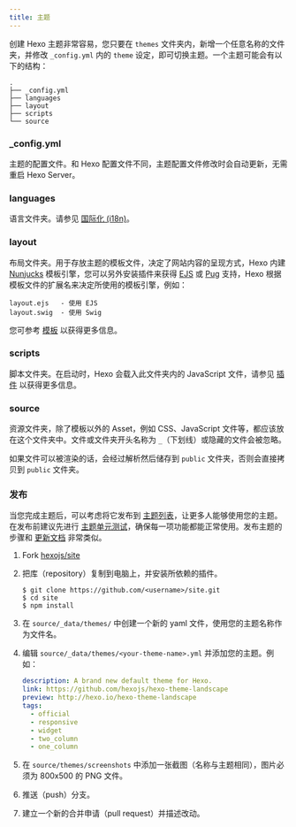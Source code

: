 ```yaml
---
title: 主题
---
```

创建 Hexo 主题非常容易，您只要在 `themes` 文件夹内，新增一个任意名称的文件夹，并修改 `_config.yml` 内的 `theme` 设定，即可切换主题。一个主题可能会有以下的结构：

``` plain
.
├── _config.yml
├── languages
├── layout
├── scripts
└── source
```

### _config.yml

主题的配置文件。和 Hexo 配置文件不同，主题配置文件修改时会自动更新，无需重启 Hexo Server。

### languages

语言文件夹。请参见 [国际化 (i18n)](internationalization.html)。

### layout

布局文件夹。用于存放主题的模板文件，决定了网站内容的呈现方式，Hexo 内建 [Nunjucks] 模板引擎，您可以另外安装插件来获得 [EJS] 或 [Pug] 支持，Hexo 根据模板文件的扩展名来决定所使用的模板引擎，例如：

``` plain
layout.ejs   - 使用 EJS
layout.swig  - 使用 Swig
```

您可参考 [模板](templates.html) 以获得更多信息。

### scripts

脚本文件夹。在启动时，Hexo 会载入此文件夹内的 JavaScript 文件，请参见 [插件](plugins.html) 以获得更多信息。

### source

资源文件夹，除了模板以外的 Asset，例如 CSS、JavaScript 文件等，都应该放在这个文件夹中。文件或文件夹开头名称为 `_`（下划线）或隐藏的文件会被忽略。

如果文件可以被渲染的话，会经过解析然后储存到 `public` 文件夹，否则会直接拷贝到 `public` 文件夹。

### 发布

当您完成主题后，可以考虑将它发布到 [主题列表](/themes)，让更多人能够使用您的主题。在发布前建议先进行 [主题单元测试](https://github.com/hexojs/hexo-theme-unit-test)，确保每一项功能都能正常使用。发布主题的步骤和 [更新文档](contributing.html#更新文档) 非常类似。

1. Fork [hexojs/site]
2. 把库（repository）复制到电脑上，并安装所依赖的插件。

    ```shell
    $ git clone https://github.com/<username>/site.git
    $ cd site
    $ npm install
    ```
3. 在 `source/_data/themes/` 中创建一个新的 yaml 文件，使用您的主题名称作为文件名。

4. 编辑 `source/_data/themes/<your-theme-name>.yml` 并添加您的主题。例如：

   ```yaml
   description: A brand new default theme for Hexo.
   link: https://github.com/hexojs/hexo-theme-landscape
   preview: http://hexo.io/hexo-theme-landscape
   tags:
     - official
     - responsive
     - widget
     - two_column
     - one_column
   ```

5. 在 `source/themes/screenshots` 中添加一张截图（名称与主题相同），图片必须为 800x500 的 PNG 文件。
6. 推送（push）分支。
7. 建立一个新的合并申请（pull request）并描述改动。

[EJS]: https://github.com/hexojs/hexo-renderer-ejs
[Pug]: https://github.com/hexojs/hexo-renderer-pug
[hexojs/site]: https://github.com/hexojs/site
[Nunjucks]: https://mozilla.github.io/nunjucks/

